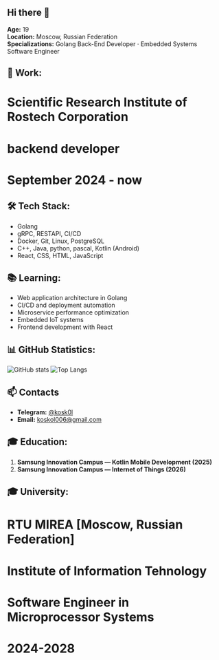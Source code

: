 ## Hi there 👋

**Age:** 19  
**Location:** Moscow, Russian Federation  
**Specializations:** Golang Back-End Developer · Embedded Systems Software Engineer  

## 💼 Work:
# Scientific Research Institute of Rostech Corporation 
# backend developer
# September 2024 - now


## 🛠️ Tech Stack:
- Golang
- gRPC, RESTAPI, CI/CD
- Docker, Git, Linux, PostgreSQL
- C++, Java, python, pascal, Kotlin (Android)
- React, CSS, HTML, JavaScript 


## 📚 Learning:
- Web application architecture in Golang  
- CI/CD and deployment automation  
- Microservice performance optimization
- Embedded IoT systems
- Frontend development with React  



## 📊 GitHub Statistics:
![GitHub stats](https://github-readme-stats.vercel.app/api?username=Kosk0l&show_icons=true&theme=dark)
![Top Langs](https://github-readme-stats.vercel.app/api/top-langs/?username=Kosk0l&layout=compact&theme=dark)


## 📫 Contacts
- **Telegram:** [@kosk0l](https://t.me/kosk0l)  
- **Email:** koskol006@gmail.com


## 🎓 Education:
1. **Samsung Innovation Campus — Kotlin Mobile Development (2025)**
2. **Samsung Innovation Campus — Internet of Things (2026)**


## 🎓 University:
# RTU MIREA [Moscow, Russian Federation]
# Institute of Information Tehnology
# Software Engineer in Microprocessor Systems
# 2024-2028
